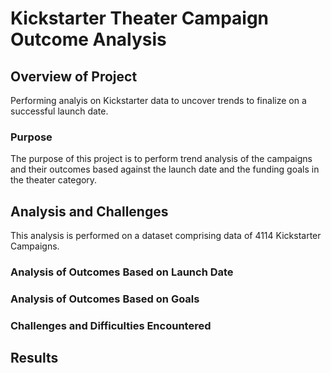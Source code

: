 # Kickstarter Theater Campaign Outcome Analysis

## Overview of Project
Performing analyis on Kickstarter data to uncover trends to finalize on a successful launch date.

### Purpose
The purpose of this project is to perform trend analysis of the campaigns and their outcomes based against the launch date and the funding goals in the theater category.

## Analysis and Challenges
This analysis is performed on a dataset comprising data of 4114 Kickstarter Campaigns.  

### Analysis of Outcomes Based on Launch Date

### Analysis of Outcomes Based on Goals

### Challenges and Difficulties Encountered

## Results
